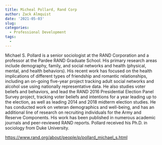 ```yaml
---
title: Micheal Pollard, Rand Corp
author: Zack Almquist
date: '2021-05-03'
slug: 
categories:
  - Professional Development
tags:
  - 
---
```


Michael S. Pollard is a senior sociologist at the RAND Corporation and a professor at the Pardee RAND Graduate School. His primary research areas include demography, family, and social networks and health (physical, mental, and health behaviors). His recent work has focused on the health implications of different types of friendship and romantic relationships, including an on-going five-year project tracking adult social networks and alcohol use using nationally representative data. He also studies voter beliefs and behaviors, and lead the RAND 2016 Presidential Election Panel Survey project, tracking voter beliefs and intentions for a year leading up to the election, as well as leading 2014 and 2018 midterm election studies. He has conducted work on veteran demographics and well-being, and has an additional line of research on recruiting individuals for the Army and Reserve Components. His work has been published in numerous academic journals and peer-reviewed RAND reports. Pollard received his Ph.D. in sociology from Duke University.
 
https://www.rand.org/about/people/p/pollard_michael_s.html

